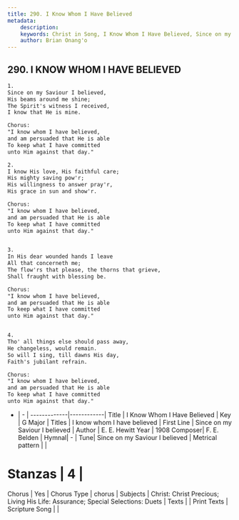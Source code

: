 ```yaml
---
title: 290. I Know Whom I Have Believed
metadata:
    description: 
    keywords: Christ in Song, I Know Whom I Have Believed, Since on my Saviour I believed, I know whom I have believed
    author: Brian Onang'o
---
```



## 290. I KNOW WHOM I HAVE BELIEVED

```txt
1.
Since on my Saviour I believed,
His beams around me shine;
The Spirit's witness I received,
I know that He is mine.

Chorus:
"I know whom I have believed,
and am persuaded that He is able
To keep what I have committed
unto Him against that day."

2.
I know His love, His faithful care;
His mighty saving pow'r;
His willingness to answer pray'r,
His grace in sun and show'r. 

Chorus:
"I know whom I have believed,
and am persuaded that He is able
To keep what I have committed
unto Him against that day."


3.
In His dear wounded hands I leave
All that concerneth me;
The flow'rs that please, the thorns that grieve,
Shall fraught with blessing be. 

Chorus:
"I know whom I have believed,
and am persuaded that He is able
To keep what I have committed
unto Him against that day."


4.
Tho' all things else should pass away,
He changeless, would remain.
So will I sing, till dawns His day,
Faith's jubilant refrain. 

Chorus:
"I know whom I have believed,
and am persuaded that He is able
To keep what I have committed
unto Him against that day."

```

- |   -  |
-------------|------------|
Title | I Know Whom I Have Believed |
Key | G Major |
Titles | I know whom I have believed |
First Line | Since on my Saviour I believed |
Author | E. E. Hewitt
Year | 1908
Composer| F. E. Belden |
Hymnal|  - |
Tune| Since on my Saviour I believed |
Metrical pattern | |
# Stanzas | 4 |
Chorus | Yes |
Chorus Type | chorus |
Subjects | Christ: Christ Precious; Living His Life: Assurance; Special Selections: Duets |
Texts |  |
Print Texts | 
Scripture Song |  |
  
